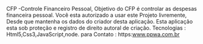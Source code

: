  CFP -Controle Financeiro Pessoal,
 Objetivo do CFP é controlar as despesas financeira pessoal.
 Você esta autorizado a usar este Projeto livremente, Desde que mantenha os dados do criador desta aplicação.
 Esta aplicação esta sob proteção e registro de direito autoral de criação.
 Tecnologias : Html5,Css3,JavaScript,node.
 para Contato : https:www.ppwa.com.br



